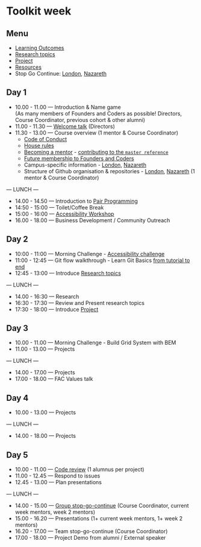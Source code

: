 # Toolkit week

## Menu
- [Learning Outcomes](./learning-outcomes.md)
- [Research topics](./research-afternoon.md)
- [Project](./project.md)
- [Resources](./resources.md)
- Stop Go Continue: [London](https://github.com/foundersandcoders/london-curriculum/tree/master/stop-go-continue), [Nazareth](https://github.com/foundersandcoders/nazareth-curriculum/tree/master/stop-go-continue)


## Day 1
- 10.00 - 11.00 — Introduction & Name game  
(As many members of Founders and Coders as possible! Directors, Course Coordinator, previous cohort & other alumni)
- 11.00 - 11.30 — [Welcome talk](https://github.com/foundersandcoders/master-reference/blob/master/about.md) (Directors)
- 11.30 - 13.00 — Course overview (1 mentor & Course Coordinator)
    - [Code of Conduct](https://github.com/foundersandcoders/master-reference/blob/master/code_of_conduct.md)
    - [House rules](../general/house-rules.md)
    - [Becoming a mentor](../general/tips-for-mentoring.md) - [contributing to the `master reference`](https://github.com/foundersandcoders/master-reference/blob/master/CONTRIBUTING.md)
    - [Future membership to Founders and Coders](https://github.com/foundersandcoders/london-programme/blob/master/membership.md)
    - Campus-specific information - [London](https://github.com/foundersandcoders/london-curriculum), [Nazareth](https://github.com/foundersandcoders/nazareth-curriculum)
    - Structure of Github organisation & repositories - [London](https://github.com/FAC10), [Nazareth](https://github.com/FACN1) (1 mentor & Course Coordinator)

— LUNCH —
- 14.00 - 14.50 — Introduction to [Pair Programming](https://github.com/foundersandcoders/master-reference/blob/master/coursebook/general/pair-programming.md)
- 14:50 - 15:00 — Toilet/Coffee Break
- 15:00 - 16:00 — [Accessibility Workshop](https://github.com/jsms90/web-accessibility)
- 16.00 - 18.00 — Business Development / Community Outreach

## Day 2
- 10:00 - 11:00 — Morning Challenge - [Accessibility challenge](https://github.com/njsfield/accessibility-challenge)
- 11:00 - 12:45 — Git flow walkthrough - Learn Git Basics [from tutorial to end](https://github.com/NataliaLKB/learn-git-basics#tutorial)
- 12:45 - 13:00 — Introduce [Research topics](./research-afternoon.md)

— LUNCH —
- 14.00 - 16:30 — Research
- 16:30 - 17:30 — Review and Present research topics
- 17:30 - 18:00 — Introduce [Project](./project.md)

## Day 3
- 10.00 - 11.00 — Morning Challenge - Build Grid System with BEM
- 11.00 - 13.00 — Projects

— LUNCH —
- 14.00 - 17.00 — Projects
- 17.00 - 18.00 — FAC Values talk

## Day 4
- 10.00 - 13.00 — Projects

— LUNCH —
- 14.00 - 18.00 — Projects

## Day 5
- 10.00 - 11.00 — [Code review](../general/code-reviews.md) (1 alumnus per project)
- 11.00 - 12.45 — Respond to issues
- 12.45 - 13.00 — Plan presentations

— LUNCH —
- 14.00 - 15.00 — [Group stop-go-continue](https://github.com/foundersandcoders/london-curriculum/tree/master/stop-go-continue) (Course Coordinator, current week mentors, week 2 mentors)
- 15.00 - 16.20 — Presentations (1+ current week mentors, 1+ week 2 mentors)
- 16.20 - 17.00 — Team stop-go-continue (Course Coordinator)
- 17.00 - 18.00 — Project Demo from alumni / External speaker
